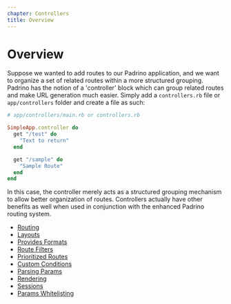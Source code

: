 ```yaml
---
chapter: Controllers
title: Overview
---
```


# Overview

Suppose we wanted to add routes to our Padrino application, and we want to
organize a set of related routes within a more structured grouping. Padrino has
the notion of a 'controller' block which can group related routes and make URL
generation much easier. Simply add a `controllers.rb` file or `app/controllers`
folder and create a file as such:

```ruby
# app/controllers/main.rb or controllers.rb

SimpleApp.controller do
  get "/test" do
    "Text to return"
  end

  get "/sample" do
    "Sample Route"
  end
end
```

In this case, the controller merely acts as a structured grouping mechanism to
allow better organization of routes. Controllers actually have other benefits as
well when used in conjunction with the enhanced Padrino routing system.


- [Routing](/guides/controllers/routing "Routing")
- [Layouts](/guides/controllers/layouts "Layouts")
- [Provides Formats](/guides/controllers/provides-formats "Provides Formats")
- [Route Filters](/guides/controllers/route-filters "Route Filters")
- [Prioritized Routes](/guides/controllers/prioritized-routes "Prioritized Routes")
- [Custom Conditions](/guides/controllers/custom-conditions "Custom Conditions")
- [Parsing Params](/guides/controllers/parsing-params "Parsing Params")
- [Rendering](/guides/controllers/rendering "Rendering")
- [Sessions](/guides/controllers/sessions "Sessions")
- [Params Whitelisting](/guides/controllers/params-whitelisting "Params Whitelisting")

